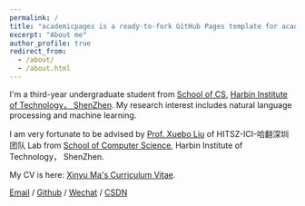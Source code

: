 ```yaml
---
permalink: /
title: "academicpages is a ready-to-fork GitHub Pages template for academic personal websites"
excerpt: "About me"
author_profile: true
redirect_from: 
  - /about/
  - /about.html
---
```


I'm a third-year undergraduate student from [School of CS](http://cs.hitsz.edu.cn/), [Harbin Institute of Technology， ShenZhen](https://www.hitsz.edu.cn/index.html). My research interest includes natural language processing and machine learning.

I am very fortunate to be advised by [Prof. Xuebo Liu](https://sunbowliu.github.io/) of HITSZ-ICI-哈翻深圳团队 Lab from [School of Computer Science](http://cs.hitsz.edu.cn/), Harbin Institute of Technology， ShenZhen.

My CV is here: [Xinyu Ma's Curriculum Vitae](../assets/Curriculum_Vitae.pdf).

[Email](mailto:XX@stu.pku.edu.cn) / [Github](https://github.com/QiuDi233) / [Wechat](../images/wechat.jpg) / [CSDN](https://blog.csdn.net/qd1813100174?spm=1000.2115.3001.5343)
